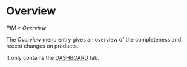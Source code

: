 # Overview
*PIM > Overview*

The *Overview* menu entry gives an overview of the completeness and recent changes on products.

It only contains the [DASHBOARD](./01a_Dashboard.md) tab.
